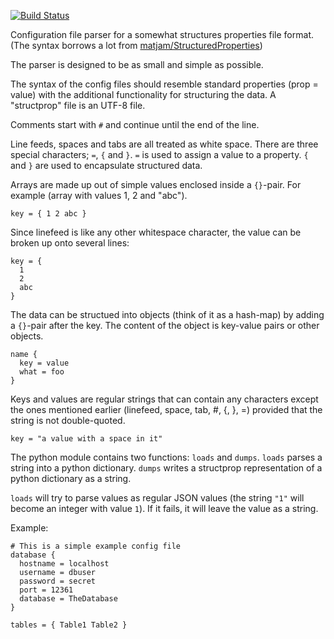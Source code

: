 [![Build Status](https://travis-ci.org/edgeware/structprop.svg?branch=master)](https://travis-ci.org/edgeware/structprop)

Configuration file parser for a somewhat structures properties file
format. (The syntax borrows a lot from [matjam/StructuredProperties](https://github.com/matjam/StructuredProperties))

The parser is designed to be as small and simple as possible.

The syntax of the config files should resemble standard properties
(prop = value) with the additional functionality for structuring the
data.  A "structprop" file is an UTF-8 file.

Comments start with `#` and continue until the end of the line.

Line feeds, spaces and tabs are all treated as white space. There are
three special characters; `=`, `{` and `}`.  `=` is used to assign a
value to a property.  `{` and `}` are used to encapsulate structured
data.

Arrays are made up out of simple values enclosed inside a `{}`-pair.
For example (array with values 1, 2 and "abc").

    key = { 1 2 abc }

Since linefeed is like any other whitespace character, the value can
be broken up onto several lines:

    key = {
      1
      2
      abc
    }

The data can be structued into objects (think of it as a hash-map) by
adding a `{}`-pair after the key.  The content of the object is key-value
pairs or other objects.

    name {
      key = value
      what = foo
    }

Keys and values are regular strings that can contain any characters
except the ones mentioned earlier (linefeed, space, tab, #, {, }, =)
provided that the string is not double-quoted.

    key = "a value with a space in it"

The python module contains two functions: `loads` and `dumps`. `loads`
parses a string into a python dictionary. `dumps` writes a structprop
representation of a python dictionary as a string.

`loads` will try to parse values as regular JSON values (the string
`"1"` will become an integer with value `1`).  If it fails, it will leave
the value as a string.

Example:

    # This is a simple example config file
    database {
      hostname = localhost
      username = dbuser
      password = secret
      port = 12361
      database = TheDatabase
    }

    tables = { Table1 Table2 }